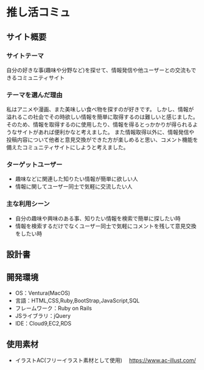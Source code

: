 # 推し活コミュ

## サイト概要

### サイトテーマ
自分の好きな事(趣味や分野など)を探せて、情報発信や他ユーザーとの交流もできるコミュニティサイト

### テーマを選んだ理由
私はアニメや漫画、また美味しい食べ物を探すのが好きです。
しかし、情報が溢れるこの社会でその時欲しい情報を簡単に取得するのは難しいと感じました。そのため、情報を取得するのに使用したり、情報を得るとっかかりが得られるようなサイトがあれば便利かなと考えました。
また情報取得以外に、情報発信や投稿内容について他者と意見交換ができた方が楽しめると思い、コメント機能を備えたコミュニティサイトにしようと考えました。


### ターゲットユーザー
* 趣味などに関連した知りたい情報が簡単に欲しい人
* 情報に関してユーザー同士で気軽に交流したい人

### 主な利用シーン
* 自分の趣味や興味のある事、知りたい情報を検索で簡単に探したい時
* 情報を検索するだけでなくユーザー同士で気軽にコメントを残して意見交換をしたい時

## 設計書


## 開発環境
* OS：Ventura(MacOS)
* 言語：HTML,CSS,Ruby,BootStrap,JavaScript,SQL
* フレームワーク：Ruby on Rails
* JSライブラリ：jQuery
* IDE：Cloud9,EC2,RDS

## 使用素材
* イラストAC(フリーイラスト素材として使用)
　https://www.ac-illust.com/

